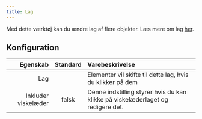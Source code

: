 ```yaml
---
title: Lag
---
```


Med dette værktøj kan du ændre lag af flere objekter. Læs mere om lag [her](../layers.md).

## Konfiguration

|            Egenskab | Standard | Varebeskrivelse                                                                 |
| -------------------:|:--------:|:------------------------------------------------------------------------------- |
|                 Lag |          | Elementer vil skifte til dette lag, hvis du klikker på dem                      |
| Inkluder viskelæder |  falsk   | Denne indstilling styrer hvis du kan klikke på viskelæderlaget og redigere det. |
